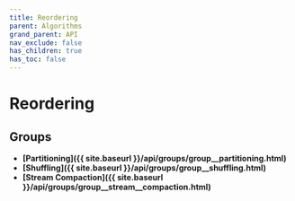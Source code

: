 ```yaml
---
title: Reordering
parent: Algorithms
grand_parent: API
nav_exclude: false
has_children: true
has_toc: false
---
```


# Reordering

## Groups

* **[Partitioning]({{ site.baseurl }}/api/groups/group__partitioning.html)**
* **[Shuffling]({{ site.baseurl }}/api/groups/group__shuffling.html)**
* **[Stream Compaction]({{ site.baseurl }}/api/groups/group__stream__compaction.html)**

<code class="doxybook">
</code>

